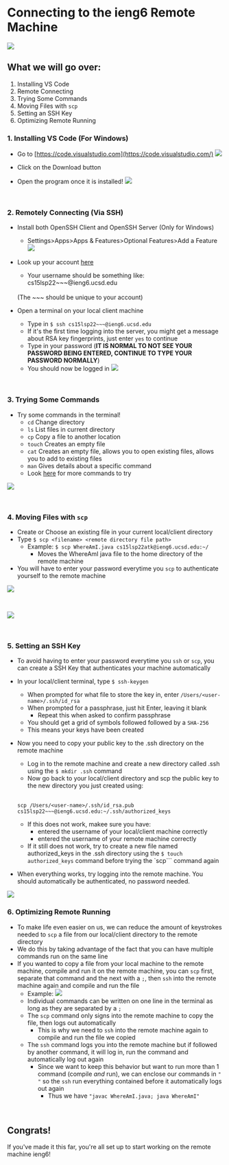 # Connecting to the ieng6 Remote Machine

![](images\labReport1\sshImg.png)

## What we will go over:
1. Installing VS Code
2. Remote Connecting
3. Trying Some Commands
4. Moving Files with `scp`
5. Setting an SSH Key
6. Optimizing Remote Running

### 1. Installing VS Code (For Windows)
* Go to [https://code.visualstudio.com](https://code.visualstudio.com/)
![](images\labReport1\downloadVSCode.jpg)

* Click on the Download button

* Open the program once it is installed!
![](images\labReport1\VSCode.jpg)

<br/>

### 2. Remotely Connecting (Via SSH)
* Install both OpenSSH Client and OpenSSH Server (Only for Windows)
    * Settings>Apps>Apps & Features>Optional Features>Add a Feature
    ![](images\labReport1\Openssh.jpg)

* Look up your account [here](https://sdacs.ucsd.edu/~icc/index.php)
    * Your username should be something like:  cs15lsp22~~~@ieng6.ucsd.edu
    <br/>
    (The ~~~ should be unique to your account)


* Open a terminal on your local client machine
    * Type in `$ ssh cs15lsp22~~~@ieng6.ucsd.edu`
    * If it's the first time logging into the server, you might get a message about RSA key fingerprints, just enter `yes` to continue
    * Type in your password (**IT IS NORMAL TO NOT SEE YOUR PASSWORD BEING ENTERED, CONTINUE TO TYPE YOUR PASSWORD NORMALLY**)
    * You should now be logged in
    ![](images\labReport1\SshLoggedIn.jpg)

<br/>

### 3. Trying Some Commands
* Try some commands in the terminal!
    * `cd` Change directory
    * `ls` List files in current directory
    * `cp` Copy a file to another location
    * `touch` Creates an empty file
    * `cat` Creates an empty file, allows you to open existing files, allows you to add to existing files
    * `man` Gives details about a specific command
    * Look [here](http://mally.stanford.edu/~sr/computing/basic-unix.html) for more commands to try

![](images\labReport1\UnixCommands.jpg)

<br/>

### 4. Moving Files with `scp`
* Create or Choose an existing file in your current local/client directory
* Type `$ scp <filename> <remote directory file path>`
    * Example: `$ scp WhereAmI.java cs15lsp22atk@ieng6.ucsd.edu:~/`
        * Moves the WhereAmI java file to the home directory of the remote machine
* You will have to enter your password everytime you `scp` to authenticate yourself to the remote machine

![](images\labReport1\SCP.jpg)

<br/>

![](images\labReport1\SCPRemote.jpg)

<br/>

### 5. Setting an SSH Key
* To avoid having to enter your password everytime you `ssh` or `scp`, you can create a SSH Key that authenticates your machine automatically
* In your local/client terminal, type `$ ssh-keygen`
     * When prompted for what file to store the key in, enter `/Users/<user-name>/.ssh/id_rsa`
     * When prompted for a passphrase, just hit Enter, leaving it blank
        * Repeat this when asked to confirm passphrase
    * You should get a grid of symbols followed followed by a `SHA-256`
    * This means your keys have been created
* Now you need to copy your public key to the .ssh directory on the remote machine
    * Log in to the remote machine and create a new directory called .ssh using the `$ mkdir .ssh` command
    * Now go back to your local/client directory and scp the public key to the new directory you just created using:
    <br/>

    `scp /Users/<user-name>/.ssh/id_rsa.pub cs15lsp22~~~@ieng6.ucsd.edu:~/.ssh/authorized_keys`

    * If this does not work, makee sure you have:
        * entered the username of your local/client machine correctly
        * entered the username of your remote machine correctly
    * If it still does not work, try to create a new file named authorized_keys in the .ssh directory using the `$ touch authorized_keys` command before trying the `scp``` command again

* When everything works, try logging into the remote machine. You should automatically be authenticated, no password needed.

![](images\labReport1\sshkey.jpg)

### 6. Optimizing Remote Running
* To make life even easier on us, we can reduce the amount of keystrokes needed to `scp` a file from our local/client directory to the remote directory
* We do this by taking advantage of the fact that you can have multiple commands run on the same line
* If you wanted to copy a file from your local machine to the remote machine, compile and run it on the remote machine, you can `scp` first, separate that command and the next with a `;`, then `ssh` into the remote machine again and compile and run the file
    * Example: ![](images\labReport1\onelinecommand.jpg)
    * Individual commands can be written on one line in the terminal as long as they are separated by a `;`
    * The `scp` command only signs into the remote machine to copy the file, then logs out automatically
        * This is why we need to `ssh` into the remote machine again to compile and run the file we copied
    * The `ssh` command logs you into the remote machine but if followed by another command, it will log in, run the command and automatically log out again
        * Since we want to keep this behavior but want to run more than 1 command (compile *and* run), we can enclose our commands in `" "` so the `ssh` run everything contained before it automatically logs out again
            * Thus we have `"javac WhereAmI.java; java WhereAmI"`

<br/>

## Congrats!
If you've made it this far, you're all set up to start working on the remote machine ieng6!